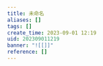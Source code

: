 ```yaml
---
title: 未命名
aliases: []
tags: []
create_time: 2023-09-01 12:19
uid: 202309011219
banner: "![[]]"
reference: []
---
```

